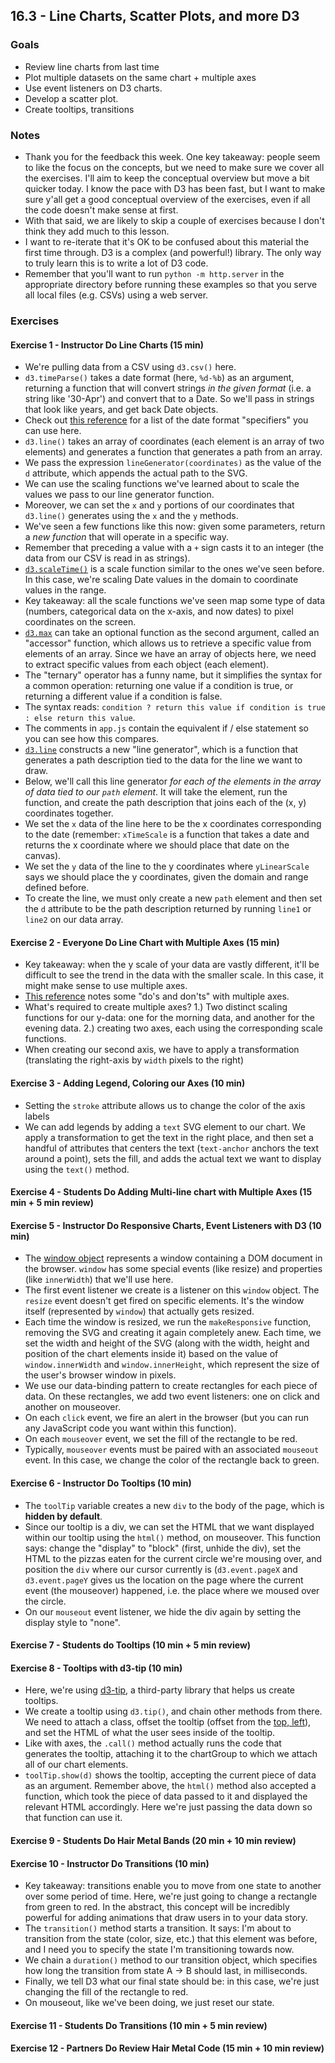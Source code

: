 ## 16.3 - Line Charts, Scatter Plots, and more D3

### Goals

* Review line charts from last time
* Plot multiple datasets on the same chart + multiple axes
* Use event listeners on D3 charts.
* Develop a scatter plot.
* Create tooltips, transitions

### Notes

* Thank you for the feedback this week. One key takeaway: people seem to like the focus on the concepts, but we need to make sure we cover all the exercises. I'll aim to keep the conceptual overview but move a bit quicker today. I know the pace with D3 has been fast, but I want to make sure y'all get a good conceptual overview of the exercises, even if all the code doesn't make sense at first.
* With that said, we are likely to skip a couple of exercises because I don't think they add much to this lesson.
* I want to re-iterate that it's OK to be confused about this material the first time through. D3 is a complex (and powerful!) library. The only way to truly learn this is to write a lot of D3 code.
* Remember that you'll want to run `python -m http.server` in the appropriate directory before running these examples so that you serve all local files (e.g. CSVs) using a web server.

### Exercises

#### Exercise 1 - Instructor Do Line Charts (15 min)

* We're pulling data from a CSV using `d3.csv()` here.
* `d3.timeParse()` takes a date format (here, `%d-%b`) as an argument, returning a function that will convert strings *in the given format* (i.e. a string like '30-Apr') and convert that to a Date. So we'll pass in strings that look like years, and get back Date objects.
* Check out [this reference](https://github.com/d3/d3-time-format#locale_format) for a list of the date format "specifiers" you can use here.
* `d3.line()` takes an array of coordinates (each element is an array of two elements) and generates a function that generates a path from an array.
* We pass the expression `lineGenerator(coordinates)` as the value of the `d` attribute, which appends the actual path to the SVG.
* We can use the scaling functions we've learned about to scale the values we pass to our line generator function.
* Moreover, we can set the `x` and `y` portions of our coordinates that `d3.line()` generates using the `x` and the `y` methods.
* We've seen a few functions like this now: given some parameters, return a _new function_ that will operate in a specific way.
* Remember that preceding a value with a `+` sign casts it to an integer (the data from our CSV is read in as strings).
* [`d3.scaleTime()`](https://github.com/d3/d3-scale#scaleTime) is a scale function similar to the ones we've seen before. In this case, we're scaling Date values in the domain to coordinate values in the range.
* Key takeaway: all the scale functions we've seen map some type of data (numbers, categorical data on the x-axis, and now dates) to pixel coordinates on the screen.
* [`d3.max`](https://github.com/d3/d3-array#max) can take an optional function as the second argument, called an "accessor" function, which allows us to retrieve a specific value from elements of an array. Since we have an array of objects here, we need to extract specific values from each object (each element).
* The "ternary" operator has a funny name, but it simplifies the syntax for a common operation: returning one value if a condition is true, or returning a different value if a condition is false.
* The syntax reads: `condition ? return this value if condition is true : else return this value`.
* The comments in `app.js` contain the equivalent if / else statement so you can see how this compares.
* [`d3.line`](https://github.com/d3/d3-shape#lines) constructs a new "line generator", which is a function that generates a path description tied to the data for the line we want to draw.
* Below, we'll call this line generator *for each of the elements in the array of data tied to our `path` element*. It will take the element, run the function, and create the path description that joins each of the (x, y) coordinates together.
* We set the `x` data of the line here to be the x coordinates corresponding to the date (remember: `xTimeScale` is a function that takes a date and returns the x coordinate where we should place that date on the canvas).
* We set the `y` data of the line to the y coordinates where `yLinearScale` says we should place the y coordinates, given the domain and range defined before.
* To create the line, we must only create a new `path` element and then set the `d` attribute to be the path description returned by running `line1` or `line2` on our data array.

#### Exercise 2 - Everyone Do Line Chart with Multiple Axes (15 min)

* Key takeaway: when the y scale of your data are vastly different, it'll be difficult to see the trend in the data with the smaller scale. In this case, it might make sense to use multiple axes.
* [This reference](https://datahero.com/blog/2015/04/23/the-dos-and-donts-of-dual-axis-charts/) notes some "do's and don'ts" with multiple axes.
* What's required to create multiple axes? 1.) Two distinct scaling functions for our y-data: one for the morning data, and another for the evening data. 2.) creating two axes, each using the corresponding scale functions.
* When creating our second axis, we have to apply a transformation (translating the right-axis by `width` pixels to the right)

#### Exercise 3 - Adding Legend, Coloring our Axes (10 min)

* Setting the `stroke` attribute allows us to change the color of the axis labels
* We can add legends by adding a `text` SVG element to our chart. We apply a transformation to get the text in the right place, and then set a handful of attributes that centers the text (`text-anchor` anchors the text around a point), sets the fill, and adds the actual text we want to display using the `text()` method.

#### Exercise 4 - Students Do Adding Multi-line chart with Multiple Axes (15 min + 5 min review)

#### Exercise 5 - Instructor Do Responsive Charts, Event Listeners with D3 (10 min)

* The [window object](https://www.w3schools.com/jsref/obj_window.asp) represents a window containing a DOM document in the browser. `window` has some special events (like resize) and properties (like `innerWidth`) that we'll use here.
* The first event listener we create is a listener on this `window` object. The `resize` event doesn't get fired on specific elements. It's the window itself (represented by `window`) that actually gets resized.
* Each time the window is resized, we run the `makeResponsive` function, removing the SVG and creating it again completely anew. Each time, we set the width and height of the SVG (along with the width, height and position of the chart elements inside it) based on the value of `window.innerWidth` and `window.innerHeight`, which represent the size of the user's browser window in pixels.
* We use our data-binding pattern to create rectangles for each piece of data. On these rectangles, we add two event listeners: one on click and another on mouseover.
* On each `click` event, we fire an alert in the browser (but you can run any JavaScript code you want within this function).
* On each `mouseover` event, we set the fill of the rectangle to be red.
* Typically, `mouseover` events must be paired with an associated `mouseout` event. In this case, we change the color of the rectangle back to green.

#### Exercise 6 - Instructor Do Tooltips (10 min)

* The `toolTip` variable creates a new `div` to the body of the page, which is **hidden by default**.
* Since our tooltip is a div, we can set the HTML that we want displayed within our tooltip using the `html()` method, on mouseover. This function says: change the "display" to "block" (first, unhide the div), set the HTML to the pizzas eaten for the current circle we're mousing over, and position the `div` where our cursor currently is (`d3.event.pageX` and `d3.event.pageY` gives us the location on the page where the current event (the mouseover) happened, i.e. the place where we moused over the circle.
* On our `mouseout` event listener, we hide the div again by setting the display style to "none".

#### Exercise 7 - Students do Tooltips (10 min + 5 min review)

#### Exercise 8 - Tooltips with d3-tip (10 min)

* Here, we're using [d3-tip](https://github.com/Caged/d3-tip), a third-party library that helps us create tooltips.
* We create a tooltip using `d3.tip()`, and chain other methods from there. We need to attach a class, offset the tooltip (offset from the [top, left](https://github.com/Caged/d3-tip/blob/master/docs/positioning-tooltips.md#tipoffset)), and set the HTML of what the user sees inside of the tooltip.
* Like with axes, the `.call()` method actually runs the code that generates the tooltip, attaching it to the chartGroup to which we attach all of our chart elements.
* `toolTip.show(d)` shows the tooltip, accepting the current piece of data as an argument. Remember above, the `html()` method also accepted a function, which took the piece of data passed to it and displayed the relevant HTML accordingly. Here we're just passing the data down so that function can use it.

#### Exercise 9 - Students Do Hair Metal Bands (20 min + 10 min review)

#### Exercise 10 - Instructor Do Transitions (10 min)

* Key takeaway: transitions enable you to move from one state to another over some period of time. Here, we're just going to change a rectangle from green to red. In the abstract, this concept will be incredibly powerful for adding animations that draw users in to your data story.
* The `transition()` method starts a transition. It says: I'm about to transition from the state (color, size, etc.) that this element was before, and I need you to specify the state I'm transitioning towards now.
* We chain a `duration()` method to our transition object, which specifies how long the transition from state A -> B should last, in milliseconds.
* Finally, we tell D3 what our final state should be: in this case, we're just changing the fill of the rectangle to red.
* On mouseout, like we've been doing, we just reset our state.

#### Exercise 11 - Students Do Transitions (10 min + 5 min review)

#### Exercise 12 - Partners Do Review Hair Metal Code (15 min + 10 min review)
